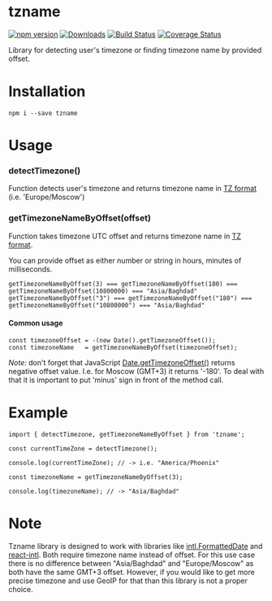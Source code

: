 # tzname
[![npm version](https://img.shields.io/npm/v/tzname.svg?style=flat)](https://www.npmjs.com/package/tzname)
[![Downloads](http://img.shields.io/npm/dm/tzname.svg?style=flat-square)](https://npmjs.org/package/tzname)
[![Build Status](https://img.shields.io/travis/yury-dymov/tzname/master.svg?style=flat)](https://travis-ci.org/yury-dymov/tzname)
[![Coverage Status](https://coveralls.io/repos/github/yury-dymov/tzname/badge.svg?branch=master)](https://coveralls.io/github/yury-dymov/tzname?branch=master)

Library for detecting user's timezone or finding timezone name by provided offset.

# Installation
```
npm i --save tzname
```

# Usage

### detectTimezone()
Function detects user's timezone and returns timezone name in [TZ format](https://en.wikipedia.org/wiki/Tz_database) (i.e. 'Europe/Moscow')

### getTimezoneNameByOffset(offset)
Function takes timezone UTC offset and returns timezone name in [TZ format](https://en.wikipedia.org/wiki/Tz_database).

You can provide offset as either number or string in hours, minutes of milliseconds.

```
getTimezoneNameByOffset(3) === getTimezoneNameByOffset(180) === getTimezoneNameByOffset(10800000) === "Asia/Baghdad"
getTimezoneNameByOffset("3") === getTimezoneNameByOffset("180") === getTimezoneNameByOffset("10800000") === "Asia/Baghdad"
```

#### Common usage
```
const timezoneOffset = -(new Date().getTimezoneOffset());
const timezoneName   = getTimezoneNameByOffset(timezoneOffset);
```
*Note:* don't forget that JavaScript [Date.getTimezoneOffset()](https://developer.mozilla.org/en-US/docs/Web/JavaScript/Reference/Global_Objects/Date/getTimezoneOffset) returns negative offset value. I.e. for Moscow (GMT+3) it returns '-180'. To deal with that it is important to put 'minus' sign in front of the method call.

# Example

```
import { detectTimezone, getTimezoneNameByOffset } from 'tzname';

const currentTimeZone = detectTimezone();

console.log(currentTimeZone); // -> i.e. "America/Phoenix"

const timezoneName = getTimezoneNameByOffset(3);

console.log(timezoneName); // -> "Asia/Baghdad"
```

# Note
Tzname library is designed to work with libraries like [intl.FormattedDate](https://developer.mozilla.org/en-US/docs/Web/JavaScript/Reference/Global_Objects/DateTimeFormat) and [react-intl](https://github.com/yahoo/react-intl). Both require timezone name instead of offset. For this use case there is no difference between "Asia/Baghdad" and "Europe/Moscow" as both have the same GMT+3 offset. However, if you would like to get more precise timezone and use GeoIP for that than this library is not a proper choice.
